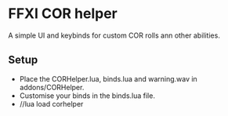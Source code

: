 # FFXI COR helper

A simple UI and keybinds for custom COR rolls ann other abilities.

## Setup

* Place the CORHelper.lua, binds.lua and warning.wav in addons/CORHelper.
* Customise your binds in the binds.lua file.
* //lua load corhelper
